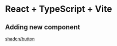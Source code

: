 # React + TypeScript + Vite

## Adding new component

[shadcn/button](https://ui.shadcn.com/docs/components/button)
